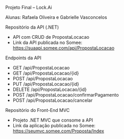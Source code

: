 Projeto Final – Lock.Ai

Alunas: Rafaela Oliveira e Gabrielle Vasconcelos
 
Repositório da API (.NET)
- API com CRUD de PropostaLocacao
- Link da API publicada no Somee: https://suaapi.somee.com/api/PropostaLocacao

Endpoints da API
- GET /api/PropostaLocacao
- GET /api/PropostaLocacao/{id}
- POST /api/PropostaLocacao
- PUT /api/PropostaLocacao/{id}
- DELETE /api/PropostaLocacao/{id}
- POST /api/PropostaLocacao/confirmarPagamento
- POST /api/PropostaLocacao/cancelar

Repositório do Front-End MVC
- Projeto .NET MVC que consome a API
- Link da aplicação publicada no Somee: https://seumvc.somee.com/Proposta/Index
